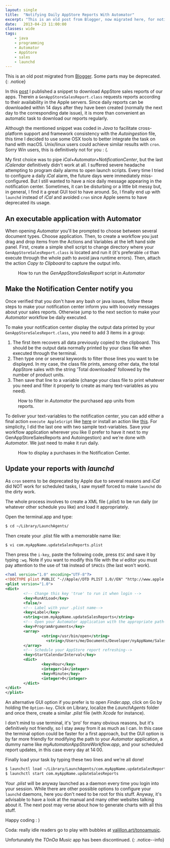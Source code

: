 ```yaml
---
layout: single
title:  "Notifying Daily AppStore Reports With Automator"
excerpt: "This is an old post from Blogger, now migrated here, for notifying AppStore purchases with Automator (macOS)."
date:   2013-04-23 11:00:00
classes: wide
tags: 
    - java
    - programming
    - Automator
    - AppStore
    - sales
    - launchd
---
```


This is an old post migrated from [Blogger](http://thisshouldbethetitle.blogspot.com/2013/04/notifying-daily-appstore-reports-with.html). Some parts may be deprecated.
{: .notice}


In this [post]({{site.baseurl}}/2013/04/18/generate-appstore-purchases) I published a snippet to download AppStore sales reports of our apps. Therein a `GenAppStoreSalesReport.class` requests reports according to their availability in the Apple servers. Since daily reports can be downloaded within 14 days after they have been created (normally the next day to the corresponding date issue), it is more than convenient an automatic task to download our reports regularly. 

Although the mentioned snippet was coded in *Java* to facilitate cross-platform support and framework consistency with the *Autoingestion* file, this time I decided to use some OSX tools to better integrate the task on hand with macOS. Unix/linux users could achieve similar results with `cron`. Sorry Win users, this is definitively not for you : (. 

My first choice was to pipe *iCal+Automator+NotificationCenter*, but the last *iCalendar* definitively didn't work at all. I suffered severe headache attempting to program daily alarms to open launch scripts. Every time I tried to configure a daily *iCal* alarm, the future days were immediately miss-configured. But I still wanted to have a nice daily message appearing in the notification center. Sometimes, it can be disturbing or a little bit messy but, in general, I find it a great GUI tool to have around. So, I finally end up with `launchd` instead of *iCal* and avoided `cron` since Apple seems to have deprecated its usage. 


## An executable application with Automator 

When opening *Automator* you'll be prompted to choose between several document types. Choose application. Then, to create a workflow you just drag and drop items from the Actions and Variables at the left hand side panel. First, create a simple shell script to change directory where your `GenAppStoreSalesReport.class` is located and run it (it's preferable `cd` than execute through the whole path to avoid java runtime errors). Then, attach the action *Copy to Clipboard* to capture the output info. 

<figure class="align-center">
    <img src="{{ site.url }}{{ site.baseurl }}/assets/notifier/shellScript.png" alt="">
    <figcaption>How to run the <i>GenAppStoreSalesReport</i> script in <i>Automator</i></figcaption>
</figure>

## Make the Notification Center notify you 

Once verified that you don't have any bash or java issues, follow these steps to make your notification center inform you with looovely messages about your sales reports. Otherwise jump to the next section to make your *Automator* workflow be daily executed. 

To make your notification center display the output data printed by your `GenAppStoreSalesReport.class`, you need to add 3 items in a group: 

1. The first item recovers all data previously copied to the clipboard. This should be the output data normally printed by your class file when executed through the terminal. 
2. Then type one or several keywords to filter those lines you want to be displayed. In my case, the class file prints, among other data, the total AppStore sales with the string 'Total downloaded' followed by the number of product units. 
3. Then save that line to a variable (change your class file to print whatever you need and filter it properly to create as many text-variables as you need). 

<figure class="align-center">
    <img src="{{ site.url }}{{ site.baseurl }}/assets/notifier/contentsVariable.png" alt="">
    <figcaption>How to filter in <i>Automator</i> the purchased app units from reports.</figcaption>
</figure>

To deliver your text-variables to the notification center, you can add either a final action `execute AppleScript` like [here](http://hints.macworld.com/article.php?story=20120831112030251) or install an action like [this](http://www.automatedworkflows.com/2012/08/26/display-notification-center-alert-automator-action-1-0-0/). For simplicity, I did the last one with two sample text-variables. Save your workflow application wherever you like (I prefer to have it next to my GenAppStoreSalesReports and Autoingestion) and we're done with *Automator*. We just need to make it run daily. 

<figure class="align-center">
    <img src="{{ site.url }}{{ site.baseurl }}/assets/notifier/notificationCenter.png" alt="">
    <figcaption>How to display a purchases in the Notification Center.</figcaption>
</figure>

## Update your reports with *launchd*

As `cron` seems to be deprecated by Apple due to several reasons and *iCal* did NOT work for scheduled tasks, I saw myself forced to make `launchd` do the dirty work. 

The whole process involves to create a XML file (*.plist*) to be run daily (or whatever other schedule you like) and load it appropriately. 

Open the terminal.app and type: 

```bash
$ cd ~/Library/LaunchAgents/
```

Then create your .plist file with a memorable name like: 

```bash
$ vi com.myAppName.updateSalesReports.plist
```

Then press the `i-key`, paste the following code, press `ESC` and save it by typing `:wq`. Note if you want to modify this file with the *vi* editor you must pay attention to the use of `TAB` instead of `SPACEs` (the last won't work). 


```xml
<?xml version="1.0" encoding="UTF-8"?>
<!DOCTYPE plist PUBLIC "-//Apple//DTD PLIST 1.0//EN" "http://www.apple.com/DTDs/PropertyList-1.0.dtd">
<plist version="1.0">
<dict>
        <!-- Change this key 'true' to run it when login -->
        <key>RunAtLoad</key>
        <false/>
        <!-- Label with your .plist name-->
        <key>Label</key>
        <string>com.myAppName.updateSalesReports</string>
        <!-- Open your Automator application with the appropriate path-->
        <key>ProgramArguments</key>
        <array>
                <string>/usr/bin/open</string>
                  <string>/Users/me/Documents/Developer/nyAppName/SalesReports/myAutomatorAppStoreWorkflow.app/</string>
        </array>
        <!-- Schedule your AppStore report refreshing-->
        <key>StartCalendarInterval</key>
        <dict>
                <key>Hour</key>
                <integer>14</integer>
                <key>Minute</key>
                <integer>0</integer>
        </dict>
</dict>
</plist>
```

An alternative GUI option if you prefer is to open *Finder.app*, click on Go by holding the `Option-key`. Click on Library, localize the *LaunchAgents* folder and once there, create a similar *.plist* file (with *Xcode* for instance). 

I don't mind to use terminal, it's 'pro' for many obvious reasons, but it's definitively not friendly, so I stay away from it as much as I can. In this case the terminal option could be faster for a first approach, but the GUI option is by far more friendly for modifying the path to your *Automator* application, a dummy name like *myAutomatorAppStoreWorkflow.app*, and your scheduled report updates, in this case every day at 14:00. 

Finally load your task by typing these two lines and we're all done! 

```bash
$ launchctl load ~/Library/LaunchAgents/com.myAppName.updateSalesReports.plist 
$ launchctl start com.myAppName.updateSalesReports
```

Your *.plist* will be anyway launched as a daemon every time you login into your session. While there are other possible options to configure your `launchd` daemons, here you don't need to be root for this stuff. Anyway, it's advisable to have a look at the manual and many other websites talking about it. The next post may verse about how to generate charts with all this stuff. 

Happy coding : ) 

Coda: really idle readers go to play with bubbles at [valillon.art/tonoamusic](http://valillon.art/tonoamusic).

Unfortunately the *TOnOa Music* app has been discontinued.
{: .notice--info}

